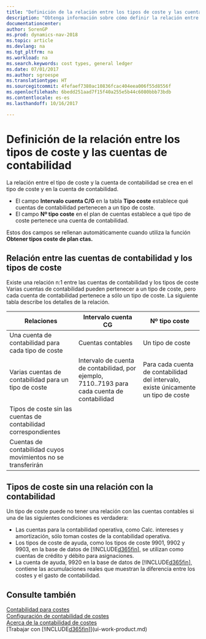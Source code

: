 ```yaml
---
title: "Definición de la relación entre los tipos de coste y las cuentas de contabilidad"
description: "Obtenga información sobre cómo definir la relación entre el tipo de coste y la cuenta de contabilidad."
documentationcenter: 
author: SorenGP
ms.prod: dynamics-nav-2018
ms.topic: article
ms.devlang: na
ms.tgt_pltfrm: na
ms.workload: na
ms.search.keywords: cost types, general ledger
ms.date: 07/01/2017
ms.author: sgroespe
ms.translationtype: HT
ms.sourcegitcommit: 4fefaef7380ac10836fcac404eea006f55d8556f
ms.openlocfilehash: 6bedd251aad7f15f40a255e5b44c6080bbb73bdb
ms.contentlocale: es-es
ms.lasthandoff: 10/16/2017

---
```

# <a name="defining-the-relationship-between-cost-types-and-general-ledger-accounts"></a>Definición de la relación entre los tipos de coste y las cuentas de contabilidad
La relación entre el tipo de coste y la cuenta de contabilidad se crea en el tipo de coste y en la cuenta de contabilidad.  

* El campo **Intervalo cuenta C/G** en la tabla **Tipo coste** establece qué cuentas de contabilidad pertenecen a un tipo de coste.  
* El campo **Nº tipo coste** en el plan de cuentas establece a qué tipo de coste pertenece una cuenta de contabilidad.  

Estos dos campos se rellenan automáticamente cuando utiliza la función **Obtener tipos coste de plan ctas.**  

## <a name="relationship-between-general-ledger-accounts-and-cost-types"></a>Relación entre las cuentas de contabilidad y los tipos de coste  
Existe una relación n:1 entre las cuentas de contabilidad y los tipos de coste Varias cuentas de contabilidad pueden pertenecer a un tipo de coste, pero cada cuenta de contabilidad pertenece a sólo un tipo de coste. La siguiente tabla describe los detalles de la relación.  

|Relaciones|**Intervalo cuenta CG**|**Nº tipo coste**|  
|------------------|------------------------------------------------|-------------------------------------------|  
|Una cuenta de contabilidad para cada tipo de coste|Cuentas contables|Un tipo de coste|  
|Varias cuentas de contabilidad para un tipo de coste|Intervalo de cuenta de contabilidad, por ejemplo, 7110..7193 para cada cuenta de contabilidad|Para cada cuenta de contabilidad del intervalo, existe únicamente un tipo de coste|  
|Tipos de coste sin las cuentas de contabilidad correspondientes|<Empty>||  
|Cuentas de contabilidad cuyos movimientos no se transferirán||<Empty>|  

## <a name="cost-types-without-a-relationship-to-the-general-ledger"></a>Tipos de coste sin una relación con la contabilidad  
Un tipo de coste puede no tener una relación con las cuentas contables si una de las siguientes condiciones es verdadera:  

* Las cuentas para la contabilidad operativa, como Calc. intereses y amortización, sólo toman costes de la contabilidad operativa.  
* Los tipos de coste de ayuda, como los tipos de coste 9901, 9902 y 9903, en la base de datos de [!INCLUDE[d365fin](includes/d365fin_md.md)], se utilizan como cuentas de crédito y débito para asignaciones.  
* La cuenta de ayuda, 9920 en la base de datos de [!INCLUDE[d365fin](includes/d365fin_md.md)], contiene las acumulaciones reales que muestran la diferencia entre los costes y el gasto de contabilidad.  

## <a name="see-also"></a>Consulte también  
[Contabilidad para costes](finance-manage-cost-accounting.md)  
[Configuración de contabilidad de costes](finance-set-up-cost-accounting.md)   
[Acerca de la contabilidad de costes](finance-about-cost-accounting.md)  
[Trabajar con [!INCLUDE[d365fin](includes/d365fin_md.md)]](ui-work-product.md)

